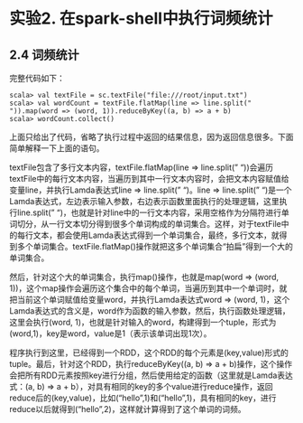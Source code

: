 # 实验2. 在spark-shell中执行词频统计

## 2.4 词频统计
完整代码如下：
```
scala> val textFile = sc.textFile("file:///root/input.txt")
scala> val wordCount = textFile.flatMap(line => line.split(" ")).map(word => (word, 1)).reduceByKey((a, b) => a + b)
scala> wordCount.collect()
```
上面只给出了代码，省略了执行过程中返回的结果信息，因为返回信息很多。下面简单解释一下上面的语句。

textFile包含了多行文本内容，textFile.flatMap(line => line.split(” “))会遍历textFile中的每行文本内容，当遍历到其中一行文本内容时，会把文本内容赋值给变量line，并执行Lamda表达式line => line.split(” “)。line => line.split(” “)是一个Lamda表达式，左边表示输入参数，右边表示函数里面执行的处理逻辑，这里执行line.split(” “)，也就是针对line中的一行文本内容，采用空格作为分隔符进行单词切分，从一行文本切分得到很多个单词构成的单词集合。这样，对于textFile中的每行文本，都会使用Lamda表达式得到一个单词集合，最终，多行文本，就得到多个单词集合。textFile.flatMap()操作就把这多个单词集合“拍扁”得到一个大的单词集合。

然后，针对这个大的单词集合，执行map()操作，也就是map(word => (word, 1))，这个map操作会遍历这个集合中的每个单词，当遍历到其中一个单词时，就把当前这个单词赋值给变量word，并执行Lamda表达式word => (word, 1)，这个Lamda表达式的含义是，word作为函数的输入参数，然后，执行函数处理逻辑，这里会执行(word, 1)，也就是针对输入的word，构建得到一个tuple，形式为(word,1)，key是word，value是1（表示该单词出现1次）。

程序执行到这里，已经得到一个RDD，这个RDD的每个元素是(key,value)形式的tuple。最后，针对这个RDD，执行reduceByKey((a, b) => a + b)操作，这个操作会把所有RDD元素按照key进行分组，然后使用给定的函数（这里就是Lamda表达式：(a, b) => a + b），对具有相同的key的多个value进行reduce操作，返回reduce后的(key,value)，比如(“hello”,1)和(“hello”,1)，具有相同的key，进行reduce以后就得到(“hello”,2)，这样就计算得到了这个单词的词频。